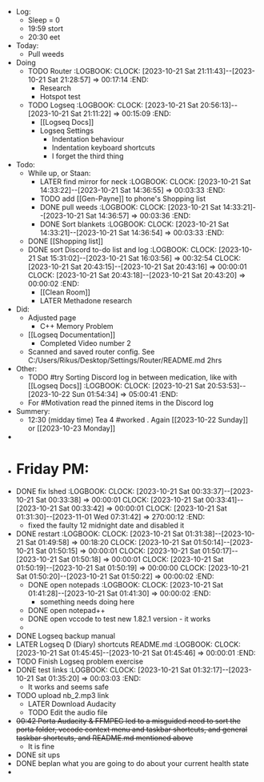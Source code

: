 - Log:
	- Sleep = 0
	- 19:59 stort
	- 20:30 eet
- Today:
	- Pull weeds
- Doing
	- TODO Router
	  :LOGBOOK:
	  CLOCK: [2023-10-21 Sat 21:11:43]--[2023-10-21 Sat 21:28:57] =>  00:17:14
	  :END:
		- Research
		- Hotspot test
	- TODO Logseq
	  :LOGBOOK:
	  CLOCK: [2023-10-21 Sat 20:56:13]--[2023-10-21 Sat 21:11:22] =>  00:15:09
	  :END:
		- [[Logseq Docs]]
		- Logseq Settings
			- Indentation behaviour
			- Indentation keyboard shortcuts
			- I forget the third thing
- Todo:
	- While up, or Staan:
		- LATER find mirror for neck
		  :LOGBOOK:
		  CLOCK: [2023-10-21 Sat 14:33:22]--[2023-10-21 Sat 14:36:55] =>  00:03:33
		  :END:
		- TODO add [[Gen-Payne]] to phone's Shopping list
		- DONE pull weeds
		  :LOGBOOK:
		  CLOCK: [2023-10-21 Sat 14:33:21]--[2023-10-21 Sat 14:36:57] =>  00:03:36
		  :END:
		- DONE Sort blankets
		  :LOGBOOK:
		  CLOCK: [2023-10-21 Sat 14:33:21]--[2023-10-21 Sat 14:36:54] =>  00:03:33
		  :END:
	- DONE [[Shopping list]]
	- DONE sort Discord to-do list and log
	  :LOGBOOK:
	  CLOCK: [2023-10-21 Sat 15:31:02]--[2023-10-21 Sat 16:03:56] =>  00:32:54
	  CLOCK: [2023-10-21 Sat 20:43:15]--[2023-10-21 Sat 20:43:16] =>  00:00:01
	  CLOCK: [2023-10-21 Sat 20:43:18]--[2023-10-21 Sat 20:43:20] =>  00:00:02
	  :END:
		- [[Clean Room]]
		- LATER Methadone research
- Did:
	- Adjusted page
		- C++ Memory Problem
	- [[Logseq Documentation]]
		- Completed Video number 2
	- Scanned and saved router config.  See C:/Users/Rikus/Desktop/Settings/Router/README.md 2hrs
- Other:
	- TODO #try Sorting Discord log in between medication, like with [[Logseq Docs]]
	  :LOGBOOK:
	  CLOCK: [2023-10-21 Sat 20:53:53]--[2023-10-22 Sun 01:54:34] =>  05:00:41
	  :END:
	- For #Motivation read the pinned items in the Discord log
- Summery:
	- 12:30 (midday time) Tea 4 #worked .  Again [[2023-10-22 Sunday]] or [[2023-10-23 Monday]]
-
- # Friday PM:
- DONE fix lshed
  :LOGBOOK:
  CLOCK: [2023-10-21 Sat 00:33:37]--[2023-10-21 Sat 00:33:38] =>  00:00:01
  CLOCK: [2023-10-21 Sat 00:33:41]--[2023-10-21 Sat 00:33:42] =>  00:00:01
  CLOCK: [2023-10-21 Sat 01:31:30]--[2023-11-01 Wed 07:31:42] =>  270:00:12
  :END:
	- fixed the faulty 12 midnight date and disabled it
- DONE restart
  :LOGBOOK:
  CLOCK: [2023-10-21 Sat 01:31:38]--[2023-10-21 Sat 01:49:58] =>  00:18:20
  CLOCK: [2023-10-21 Sat 01:50:14]--[2023-10-21 Sat 01:50:15] =>  00:00:01
  CLOCK: [2023-10-21 Sat 01:50:17]--[2023-10-21 Sat 01:50:18] =>  00:00:01
  CLOCK: [2023-10-21 Sat 01:50:19]--[2023-10-21 Sat 01:50:19] =>  00:00:00
  CLOCK: [2023-10-21 Sat 01:50:20]--[2023-10-21 Sat 01:50:22] =>  00:00:02
  :END:
	- DONE open notepads
	  :LOGBOOK:
	  CLOCK: [2023-10-21 Sat 01:41:28]--[2023-10-21 Sat 01:41:30] =>  00:00:02
	  :END:
		- something needs doing here
	- DONE open notepad++
	- DONE open vccode to test new 1.82.1 version - it works
	-
- DONE Logseq backup manual
- LATER Logseq D (Diary) shortcuts README.md
  :LOGBOOK:
  CLOCK: [2023-10-21 Sat 01:45:45]--[2023-10-21 Sat 01:45:46] =>  00:00:01
  :END:
- TODO Finish Logseq problem exercise
- DONE test links
  :LOGBOOK:
  CLOCK: [2023-10-21 Sat 01:32:17]--[2023-10-21 Sat 01:35:20] =>  00:03:03
  :END:
	- It works and seems safe
- TODO upload nb_2.mp3 link
	- LATER Download Audacity
	- TODO Edit the audio file
- ~~00:42 Porta Audacity & FFMPEG led to a misguided need to sort the porta folder, vccode context menu and taskbar shortcuts, and general taskbar shortcuts, and README.md mentioned above~~
	- It is fine
- DONE sit ups
- DONE beplan what you are going to do about your current health state
-